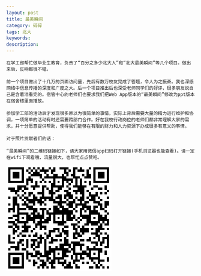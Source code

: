 ```yaml
---
layout: post
title: 最美瞬间
category: 碎碎
tags: 北大
keywords: 
description: 
---
```

	在学工部帮忙做毕业生教育，负责了“百分之多少北大人”和“北大最美瞬间”等几个项目。做出来后，反响都很不错。

	前一个项目做出了十几万的页面访问量，先后有数万校友完成了答题，令人为之振奋。我也深感网络中信息传播的深度和广度之大。后一个项目推出后也深受老师同学们的好评，很多朋友说自己是含着泪看完的。宿管中心的老师们也要求我们把Web App版本的“最美瞬间”修改为ppt版本在宿舍楼里面播放。

	参加学工部的活动后才发现很多原以为很简单的事情，实际上背后需要大量的精力进行维护和协调，一项简单的活动有时还需要跨部门合作。好在我校行政岗位的老师们都非常理解大家的需求，并十分愿意提供帮助，使得我们能够在有限的财力和人力资源下办成很多有意义的事情。

	对于照片贡献者们的话：

	“最美瞬间”的二维码链接如下，请大家用微信app扫码打开链接(手机浏览器也能查看)。请一定在wifi下观看哦，流量很大，也帮忙点点赞吧。

![beautiful_moment](/public/img/suisui/beautiful_moment.png)